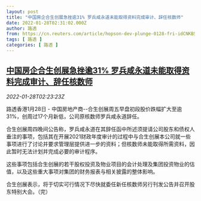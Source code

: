 ```yaml
---
layout: post
title: "中国房企合生创展急挫逾31% 罗兵咸永道未能取得资料完成审计、辞任核数师"
date: 2022-01-28T02:31:02.000Z
author: 路透
from: https://cn.reuters.com/article/hopson-dev-plunge-0128-fri-idCNKBS2K206H
tags: [ 路透 ]
categories: [ 路透 ]
---
```

<!--1643337062000-->
[中国房企合生创展急挫逾31% 罗兵咸永道未能取得资料完成审计、辞任核数师](https://cn.reuters.com/article/hopson-dev-plunge-0128-fri-idCNKBS2K206H)
------

<div>
<div><i>2022-01-28T02:23:23Z</i></div><p>路透香港1月28日 - 中国房地产商--合生创展周五早盘初段股价跌幅扩大至逾31%，创周过17个月新低，公司原核数师罗兵咸永道辞任。</p><p>合生创展周四晚间公告称，罗兵咸永道在其辞任函中所述须提请公司股东和债权人垂注的事项，包括其在开展2021财政年度审计的过程中与合生创展本公司就一些事项进行了讨论并要求管理层提供进一步的资料；但核数师未能取得所需资料，因此暂时无法计划并完成必要的审计程序。</p><p>这些事项包括合生创展的若干股权投资及物业项目的会计处理及集团投资物业的估值，以及这些重大事项对集团的财务报表与相关披露的整体影响。</p><p>合生创展表示，将于切实可行情况下尽快就委任新任核数师另行刊发公告并召开股东特别大会。（完）</p>
</div>
